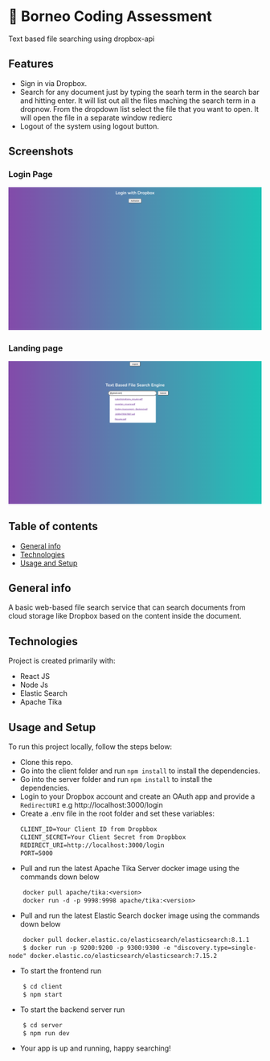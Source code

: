 # 🚀 Borneo Coding Assessment

Text based file searching using dropbox-api

## Features

-   Sign in via Dropbox.
-   Search for any document just by typing the searh term in the search bar and hitting enter. It will list out all the files maching the search term in a dropnow.
    From the dropdown list select the file that you want to open. It will open the file in a separate window redierc
-   Logout of the system using logout button.

## Screenshots

### Login Page

<img src="/screenshots/login.png" />

### Landing page

<img src="/screenshots/search.png" />

## Table of contents

-   [General info](#general-info)
-   [Technologies](#technologies)
-   [Usage and Setup](#usage-and-setup)

## General info

A basic web-based file search service that can search documents from cloud storage like Dropbox based on the content inside the document.

## Technologies

Project is created primarily with:

-   React JS
-   Node Js
-   Elastic Search
-   Apache Tika

## Usage and Setup

To run this project locally, follow the steps below:

-   Clone this repo.
-   Go into the client folder and run `npm install` to install the dependencies.
-   Go into the server folder and run `npm install` to install the dependencies.
-   Login to your Dropbox account and create an OAuth app and provide a `RedirectURI` e.g http://localhost:3000/login
-   Create a .env file in the root folder and set these variables:
    ```
    CLIENT_ID=Your Client ID from Dropbbox
    CLIENT_SECRET=Your Client Secret from Dropbbox
    REDIRECT_URI=http://localhost:3000/login
    PORT=5000
    ```
-   Pull and run the latest Apache Tika Server docker image using the commands down below

```
    docker pull apache/tika:<version>
    docker run -d -p 9998:9998 apache/tika:<version>
```

-   Pull and run the latest Elastic Search docker image using the commands down below

```
    docker pull docker.elastic.co/elasticsearch/elasticsearch:8.1.1
    $ docker run -p 9200:9200 -p 9300:9300 -e "discovery.type=single-node" docker.elastic.co/elasticsearch/elasticsearch:7.15.2
```

-   To start the frontend run

```
    $ cd client
    $ npm start
```

-   To start the backend server run

```
    $ cd server
    $ npm run dev
```

-   Your app is up and running, happy searching!
